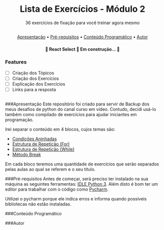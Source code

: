 <h1 align="center">Lista de Exercícios - Módulo 2</h1>
<p align="center"> 36 exercícios de fixação para você treinar agora mesmo </p>

##
<p align="center">
 <a href="###Apresentação">Apresentação</a> •
 <a href="###Pré-requisitos">Pré-requisitos</a> • 
 <a href="###Conteúdo Programático">Conteúdo Programático</a> • 
 <a href="###Autor">Autor</a>
</p>

### 
<h4 align="center"> 
	🚧  React Select 🚀 Em construção...  🚧
</h4>


### Features

- [ ] Criação dos Tópicos
- [ ] Criação dos Exercícios
- [ ] Explicação dos Exercícios
- [ ] Links para a resposta

##

###Apresentação
Este repositório foi criado para servir de Backup dos meus desafios de python do canal curso em vídeo. 
Contudo, decidi usá-lo também como compilado de exercícios para ajudar iniciantes em programação.

Irei separar o conteúdo em 4 blocos, cujos temas são: 
- <a href="###Condições Aninhadas">Condições Aninhadas</a> 
- <a href="###Estrutura de Repetição (For)">Estrutura de Repetição (For)</a>
- <a href="###Estrutura de Repetição (While)">Estrutura de Repetição (While)</a>
- <a href="###Método Break">Método Break</a>


Em cada bloco teremos uma quantidade de exercícios que serão separados pelas aulas ao qual se referem e o
seu título.

###Pré-requisitos
Antes de começar, será preciso ter instalado na sua máquina as seguintes ferramentas:
[IDLE Python 3](https://www.python.org/downloads/). Além disto é bom ter um editor para trabalhar com o código como [Pycharm](https://www.jetbrains.com/pt-br/pycharm/download/#section=windows).

Utilizei o pycharm porque ele indica erros e informa quando possíveis bibliotecas não estão instaladas.

###Conteúdo Programático


###Autor